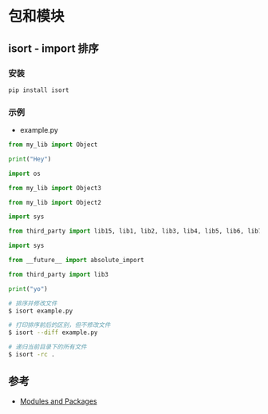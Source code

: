 # 包和模块

## isort - import 排序

### 安装

```sh
pip install isort
```

### 示例

* example.py

```python
from my_lib import Object

print("Hey")

import os

from my_lib import Object3

from my_lib import Object2

import sys

from third_party import lib15, lib1, lib2, lib3, lib4, lib5, lib6, lib7, lib8, lib9, lib10, lib11, lib12, lib13, lib14

import sys

from __future__ import absolute_import

from third_party import lib3

print("yo")
```

```sh
# 排序并修改文件
$ isort example.py

# 打印排序前后的区别，但不修改文件
$ isort --diff example.py

# 递归当前目录下的所有文件
$ isort -rc .
```

## 参考

* [Modules and Packages](https://www.learnpython.org/en/Modules_and_Packages)
